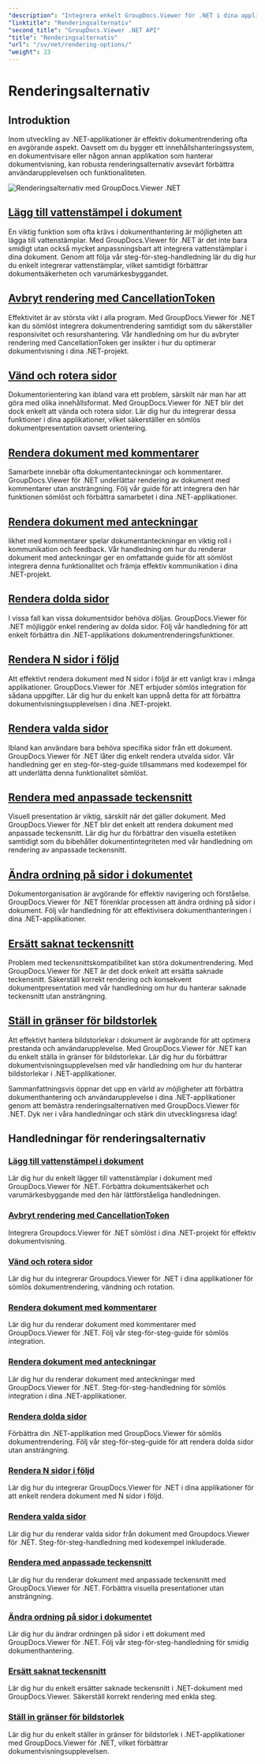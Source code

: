 ```yaml
---
"description": "Integrera enkelt GroupDocs.Viewer för .NET i dina applikationer med handledningar om renderingsalternativ, från att lägga till vattenstämplar till att anpassa teckensnitt."
"linktitle": "Renderingsalternativ"
"second_title": "GroupDocs.Viewer .NET API"
"title": "Renderingsalternativ"
"url": "/sv/net/rendering-options/"
"weight": 23
---
```


# Renderingsalternativ


## Introduktion

Inom utveckling av .NET-applikationer är effektiv dokumentrendering ofta en avgörande aspekt. Oavsett om du bygger ett innehållshanteringssystem, en dokumentvisare eller någon annan applikation som hanterar dokumentvisning, kan robusta renderingsalternativ avsevärt förbättra användarupplevelsen och funktionaliteten.

![Renderingsalternativ med GroupDocs.Viewer .NET](/viewer/rendering-options/image.png)

## [Lägg till vattenstämpel i dokument](./add-watermark/)

En viktig funktion som ofta krävs i dokumenthantering är möjligheten att lägga till vattenstämplar. Med GroupDocs.Viewer för .NET är det inte bara smidigt utan också mycket anpassningsbart att integrera vattenstämplar i dina dokument. Genom att följa vår steg-för-steg-handledning lär du dig hur du enkelt integrerar vattenstämplar, vilket samtidigt förbättrar dokumentsäkerheten och varumärkesbyggandet.

## [Avbryt rendering med CancellationToken](./cancel-render-cancellation-token/)

Effektivitet är av största vikt i alla program. Med GroupDocs.Viewer för .NET kan du sömlöst integrera dokumentrendering samtidigt som du säkerställer responsivitet och resurshantering. Vår handledning om hur du avbryter rendering med CancellationToken ger insikter i hur du optimerar dokumentvisning i dina .NET-projekt.

## [Vänd och rotera sidor](./flip-rotate-pages/)

Dokumentorientering kan ibland vara ett problem, särskilt när man har att göra med olika innehållsformat. Med GroupDocs.Viewer för .NET blir det dock enkelt att vända och rotera sidor. Lär dig hur du integrerar dessa funktioner i dina applikationer, vilket säkerställer en sömlös dokumentpresentation oavsett orientering.

## [Rendera dokument med kommentarer](./render-document-comments/)

Samarbete innebär ofta dokumentanteckningar och kommentarer. GroupDocs.Viewer för .NET underlättar rendering av dokument med kommentarer utan ansträngning. Följ vår guide för att integrera den här funktionen sömlöst och förbättra samarbetet i dina .NET-applikationer.

## [Rendera dokument med anteckningar](./render-document-notes/)

likhet med kommentarer spelar dokumentanteckningar en viktig roll i kommunikation och feedback. Vår handledning om hur du renderar dokument med anteckningar ger en omfattande guide för att sömlöst integrera denna funktionalitet och främja effektiv kommunikation i dina .NET-projekt.

## [Rendera dolda sidor](./render-hidden-pages/)

I vissa fall kan vissa dokumentsidor behöva döljas. GroupDocs.Viewer för .NET möjliggör enkel rendering av dolda sidor. Följ vår handledning för att enkelt förbättra din .NET-applikations dokumentrenderingsfunktioner.

## [Rendera N sidor i följd](./render-n-consecutive-pages/)

Att effektivt rendera dokument med N sidor i följd är ett vanligt krav i många applikationer. GroupDocs.Viewer för .NET erbjuder sömlös integration för sådana uppgifter. Lär dig hur du enkelt kan uppnå detta för att förbättra dokumentvisningsupplevelsen i dina .NET-projekt.

## [Rendera valda sidor](./render-selected-pages/)

Ibland kan användare bara behöva specifika sidor från ett dokument. GroupDocs.Viewer för .NET låter dig enkelt rendera utvalda sidor. Vår handledning ger en steg-för-steg-guide tillsammans med kodexempel för att underlätta denna funktionalitet sömlöst.

## [Rendera med anpassade teckensnitt](./render-custom-fonts/)

Visuell presentation är viktig, särskilt när det gäller dokument. Med GroupDocs.Viewer för .NET blir det enkelt att rendera dokument med anpassade teckensnitt. Lär dig hur du förbättrar den visuella estetiken samtidigt som du bibehåller dokumentintegriteten med vår handledning om rendering av anpassade teckensnitt.

## [Ändra ordning på sidor i dokumentet](./reorder-pages/)

Dokumentorganisation är avgörande för effektiv navigering och förståelse. GroupDocs.Viewer för .NET förenklar processen att ändra ordning på sidor i dokument. Följ vår handledning för att effektivisera dokumenthanteringen i dina .NET-applikationer.

## [Ersätt saknat teckensnitt](./replace-missing-font/)

Problem med teckensnittskompatibilitet kan störa dokumentrendering. Med GroupDocs.Viewer för .NET är det dock enkelt att ersätta saknade teckensnitt. Säkerställ korrekt rendering och konsekvent dokumentpresentation med vår handledning om hur du hanterar saknade teckensnitt utan ansträngning.

## [Ställ in gränser för bildstorlek](./set-image-size-limits/)

Att effektivt hantera bildstorlekar i dokument är avgörande för att optimera prestanda och användarupplevelse. Med GroupDocs.Viewer för .NET kan du enkelt ställa in gränser för bildstorlekar. Lär dig hur du förbättrar dokumentvisningsupplevelsen med vår handledning om hur du hanterar bildstorlekar i .NET-applikationer.

Sammanfattningsvis öppnar det upp en värld av möjligheter att förbättra dokumenthantering och användarupplevelse i dina .NET-applikationer genom att bemästra renderingsalternativen med GroupDocs.Viewer för .NET. Dyk ner i våra handledningar och stärk din utvecklingsresa idag!
## Handledningar för renderingsalternativ
### [Lägg till vattenstämpel i dokument](./add-watermark/)
Lär dig hur du enkelt lägger till vattenstämplar i dokument med GroupDocs.Viewer för .NET. Förbättra dokumentsäkerhet och varumärkesbyggande med den här lättförståeliga handledningen.
### [Avbryt rendering med CancellationToken](./cancel-render-cancellation-token/)
Integrera Groupdocs.Viewer för .NET sömlöst i dina .NET-projekt för effektiv dokumentvisning.
### [Vänd och rotera sidor](./flip-rotate-pages/)
Lär dig hur du integrerar Groupdocs.Viewer för .NET i dina applikationer för sömlös dokumentrendering, vändning och rotation.
### [Rendera dokument med kommentarer](./render-document-comments/)
Lär dig hur du renderar dokument med kommentarer med GroupDocs.Viewer för .NET. Följ vår steg-för-steg-guide för sömlös integration.
### [Rendera dokument med anteckningar](./render-document-notes/)
Lär dig hur du renderar dokument med anteckningar med GroupDocs.Viewer för .NET. Steg-för-steg-handledning för sömlös integration i dina .NET-applikationer.
### [Rendera dolda sidor](./render-hidden-pages/)
Förbättra din .NET-applikation med GroupDocs.Viewer för sömlös dokumentrendering. Följ vår steg-för-steg-guide för att rendera dolda sidor utan ansträngning.
### [Rendera N sidor i följd](./render-n-consecutive-pages/)
Lär dig hur du integrerar GroupDocs.Viewer för .NET i dina applikationer för att enkelt rendera dokument med N sidor i följd.
### [Rendera valda sidor](./render-selected-pages/)
Lär dig hur du renderar valda sidor från dokument med Groupdocs.Viewer för .NET. Steg-för-steg-handledning med kodexempel inkluderade.
### [Rendera med anpassade teckensnitt](./render-custom-fonts/)
Lär dig hur du renderar dokument med anpassade teckensnitt med GroupDocs.Viewer för .NET. Förbättra visuella presentationer utan ansträngning.
### [Ändra ordning på sidor i dokumentet](./reorder-pages/)
Lär dig hur du ändrar ordningen på sidor i ett dokument med GroupDocs.Viewer för .NET. Följ vår steg-för-steg-handledning för smidig dokumenthantering.
### [Ersätt saknat teckensnitt](./replace-missing-font/)
Lär dig hur du enkelt ersätter saknade teckensnitt i .NET-dokument med GroupDocs.Viewer. Säkerställ korrekt rendering med enkla steg.
### [Ställ in gränser för bildstorlek](./set-image-size-limits/)
Lär dig hur du enkelt ställer in gränser för bildstorlek i .NET-applikationer med GroupDocs.Viewer för .NET, vilket förbättrar dokumentvisningsupplevelsen.
